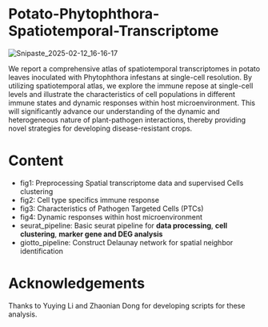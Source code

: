 # Potato-Phytophthora-Spatiotemporal-Transcriptome

![Snipaste_2025-02-12_16-16-17](https://github.com/user-attachments/assets/17bf5abf-8346-4563-8697-997b6b67ba67)

We report a comprehensive atlas of spatiotemporal transcriptomes in potato leaves inoculated with Phytophthora infestans at single-cell resolution. By utilizing spatiotemporal atlas, we explore the immune repose at single-cell levels and illustrate the characteristics of cell populations in different immune states and dynamic responses within host microenvironment. This will significantly advance our understanding of the dynamic and heterogeneous nature of plant-pathogen interactions, thereby providing novel strategies for developing disease-resistant crops.
# Content
- fig1: Preprocessing Spatial transcriptome data and supervised Cells clustering
- fig2: Cell type specifics immune response
- fig3: Characteristics of Pathogen Targeted Cells (PTCs)
- fig4: Dynamic responses within host microenvironment
- seurat_pipeline: Basic seurat pipeline for **data processing**, **cell clustering**, **marker gene and DEG analysis**
- giotto_pipeline: Construct Delaunay network for spatial neighbor identification
# Acknowledgements
Thanks to Yuying Li and Zhaonian Dong for developing scripts for these analysis.
